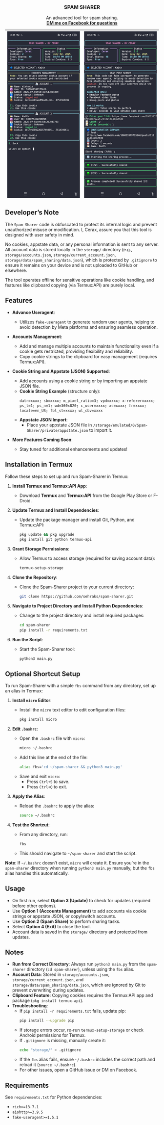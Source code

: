 <br />
<div align="center">

  <h3 align="center">SPAM SHARER</h3>

  <p align="center">
    An advanced tool for spam sharing.
    <br/>
    <a href="https://www.facebook.com/100033379733340"><strong>DM me on Facebook for questions</strong></a>
    <br/>
  </p>

  | ![Spam-Sharer Accounts Management](https://github.com/sehraks/spam-sharer/raw/main/screenshots/screenshot1.jpg) | ![Spam-Sharer Spam Sharing Process](https://github.com/sehraks/spam-sharer/raw/main/screenshots/screenshot2.jpg) |
  |:--:|:--:|

</div>

## Developer’s Note

The `Spam-Sharer` code is obfuscated to protect its internal logic and prevent unauthorized misuse or modification. I, Cerax, assure you that this tool is designed with user safety in mind.

No cookies, appstate data, or any personal information is sent to any server. All account data is stored locally in the `storage/` directory (e.g., `storage/accounts.json`, `storage/current_account.json`, `storage/data/spam_sharing/data.json`), which is protected by `.gitignore` to ensure it remains on your device and is not uploaded to GitHub or elsewhere.

The tool operates offline for sensitive operations like cookie handling, and features like clipboard copying (via Termux:API) are purely local.

## Features

- **Advance Useragent**:
  - Utilizes `fake-useragent` to generate random user agents, helping to avoid detection by Meta platforms and ensuring seamless operation.

- **Accounts Management**:
  - Add and manage multiple accounts to maintain functionality even if a cookie gets restricted, providing flexibility and reliability.
  - Copy cookie strings to the clipboard for easy management (requires Termux:API).

- **Cookie String and Appstate (JSON) Supported**:
  - Add accounts using a cookie string or by importing an appstate JSON file.
  - **Cookie String Example** (structure only):
    ```
    datr=xxxx; sb=xxxx; m_pixel_ratio=3; vpd=xxxx; x-referer=xxxx; ps_l=1; ps_n=1; wd=360x820; c_user=xxxx; xs=xxxx; fr=xxxx; locale=en_US; fbl_st=xxxx; wl_cbv=xxxx
    ```
  - **Appstate JSON Import**:
    - Place your appstate JSON file in `/storage/emulated/0/Spam-Sharer/private/appstate.json` to import it.

- **More Features Coming Soon**:
  - Stay tuned for additional enhancements and updates!

## Installation in Termux

Follow these steps to set up and run Spam-Sharer in Termux:

1. **Install Termux and Termux:API App**:
   - Download **Termux** and **Termux:API** from the Google Play Store or F-Droid.

2. **Update Termux and Install Dependencies**:
   - Update the package manager and install Git, Python, and Termux:API:
     ```bash
     pkg update && pkg upgrade
     pkg install git python termux-api
     ```

3. **Grant Storage Permissions**:
   - Allow Termux to access storage (required for saving account data):
     ```bash
     termux-setup-storage
     ```

4. **Clone the Repository**:
   - Clone the Spam-Sharer project to your current directory:
     ```bash
     git clone https://github.com/sehraks/spam-sharer.git
     ```

5. **Navigate to Project Directory and Install Python Dependencies**:
   - Change to the project directory and install required packages:
     ```bash
     cd spam-sharer
     pip install -r requirements.txt
     ```

6. **Run the Script**:
   - Start the Spam-Sharer tool:
     ```bash
     python3 main.py
     ```

## Optional Shortcut Setup

To run Spam-Sharer with a simple `fbs` command from any directory, set up an alias in Termux:

1. **Install `micro` Editor**:
   - Install the `micro` text editor to edit configuration files:
     ```bash
     pkg install micro
     ```

2. **Edit `.bashrc`**:
   - Open the `.bashrc` file with `micro`:
     ```bash
     micro ~/.bashrc
     ```
   - Add this line at the end of the file:
     ```bash
     alias fbs='cd ~/spam-sharer && python3 main.py'
     ```
   - Save and exit `micro`:
     - Press `Ctrl+S` to save.
     - Press `Ctrl+Q` to exit.

3. **Apply the Alias**:
   - Reload the `.bashrc` to apply the alias:
     ```bash
     source ~/.bashrc
     ```

4. **Test the Shortcut**:
   - From any directory, run:
     ```bash
     fbs
     ```
   - This should navigate to `~/spam-sharer` and start the script.

**Note**: If `~/.bashrc` doesn’t exist, `micro` will create it. Ensure you’re in the `spam-sharer` directory when running `python3 main.py` manually, but the `fbs` alias handles this automatically.

## Usage

- On first run, select **Option 3 (Update)** to check for updates (required before other options).
- Use **Option 1 (Accounts Management)** to add accounts via cookie strings or appstate JSON, or copy/switch accounts.
- Use **Option 2 (Spam Share)** to perform sharing tasks.
- Select **Option 4 (Exit)** to close the tool.
- Account data is saved in the `storage/` directory and protected from updates.

## Notes

- **Run from Correct Directory**: Always run `python3 main.py` from the `spam-sharer` directory (`cd spam-sharer`), unless using the `fbs` alias.
- **Account Data**: Stored in `storage/accounts.json`, `storage/current_account.json`, and `storage/data/spam_sharing/data.json`, which are ignored by Git to prevent overwriting during updates.
- **Clipboard Feature**: Copying cookies requires the Termux:API app and package (`pkg install termux-api`).
- **Troubleshooting**:
  - If `pip install -r requirements.txt` fails, update pip:
    ```bash
    pip install --upgrade pip
    ```
  - If storage errors occur, re-run `termux-setup-storage` or check Android permissions for Termux.
  - If `.gitignore` is missing, manually create it:
    ```bash
    echo "storage/" > .gitignore
    ```
  - If the `fbs` alias fails, ensure `~/.bashrc` includes the correct path and reload it (`source ~/.bashrc`).
  - For other issues, open a GitHub issue or DM on Facebook.

## Requirements

See `requirements.txt` for Python dependencies:
- `rich>=13.7.1`
- `aiohttp>=3.9.5`
- `fake-useragent>=1.5.1`
